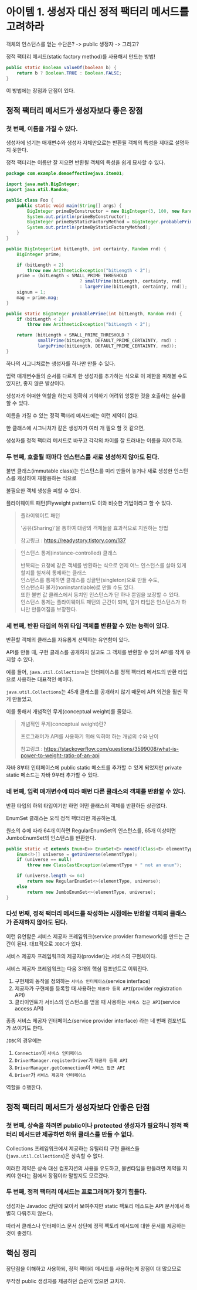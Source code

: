 # 아이템 1. 생성자 대신 정적 팩터리 메서드를 고려하라

객체의 인스턴스를 얻는 수단은?
-> public 생정자
-> 그리고?

정적 팩터리 메서드(static factory method)를 사용해서 만드는 방법!

```java
public static Boolean valueOf(boolean b) {
    return b ? Boolean.TRUE : Boolean.FALSE;
}
```

이 방법에는 장점과 단점이 있다.

## 정적 팩터리 메서드가 생성자보다 좋은 장점

### 첫 번째, 이름을 가질 수 있다.

생성자에 넘기는 매개변수와 생성자 자체만으로는 반환될 객체의 특성을 제대로 설명하지 못한다.

정적 팩터리는 이름만 잘 지으면 반환될 객체의 특성을 쉽게 묘사할 수 있다.

```java
package com.example.demoeffectivejava.item01;

import java.math.BigInteger;
import java.util.Random;

public class Foo {
    public static void main(String[] args) {
        BigInteger primeByConstructor = new BigInteger(3, 100, new Random());
        System.out.println(primeByConstructor);
        BigInteger primeByStaticFactoryMethod = BigInteger.probablePrime(3, new Random());
        System.out.println(primeByStaticFactoryMethod);
    }
}
```

```java
public BigInteger(int bitLength, int certainty, Random rnd) {
    BigInteger prime;

    if (bitLength < 2)
        throw new ArithmeticException("bitLength < 2");
    prime = (bitLength < SMALL_PRIME_THRESHOLD
                            ? smallPrime(bitLength, certainty, rnd)
                            : largePrime(bitLength, certainty, rnd));
    signum = 1;
    mag = prime.mag;
}
```

```java
public static BigInteger probablePrime(int bitLength, Random rnd) {
    if (bitLength < 2)
        throw new ArithmeticException("bitLength < 2");

    return (bitLength < SMALL_PRIME_THRESHOLD ?
            smallPrime(bitLength, DEFAULT_PRIME_CERTAINTY, rnd) :
            largePrime(bitLength, DEFAULT_PRIME_CERTAINTY, rnd));
}
```

하나의 시그니처로는 생성자를 하나만 만들 수 있다.

입력 매개변수들의 순서를 다르게 한 생성자를 추가하는 식으로 이 제한을 피해볼 수도 있지만, 좋지 않은 발상이다.

생성자가 어떠한 역할을 하는지 정확히 기억하기 어려워 엉뚱한 것을 호출하는 실수를 할 수 있다.

이름을 가질 수 있는 정적 팩터리 메서드에는 이런 제약이 없다.

한 클래스에 시그니처가 같은 생성자가 여러 개 필요 할 것 같으면,

생성자를 정적 팩터리 메서드로 바꾸고 각각의 차이를 잘 드러내는 이름을 지어주자.

### 두 번째, 호출될 때마다 인스턴스를 새로 생성하지 않아도 된다.

불변 클래스(immutable class)는 인스턴스를 미리 만들어 놓거나 새로 생성한 인스턴스를 캐싱하여 재활용하는 식으로

불필요한 객체 생성을 피할 수 있다.

플라이웨이트 패턴(Flyweight pattern)도 이와 비슷한 기법이라고 할 수 있다.

> 플라이웨이트 패턴
>
> '공유(Sharing)'을 통하여 대량의 객체들을 효과적으로 지원하는 방법
>
> 참고링크 : https://readystory.tistory.com/137

> 인스턴스 통제(instance-controlled) 클래스
>
> 반복되는 요청에 같은 객체를 반환하는 식으로 언제 어느 인스턴스를 살아 있게 할지를 철저히 통제하는 클래스<br>
> 인스턴스를 통제하면 클래스를 싱글턴(singleton)으로 만들 수도,<br>
> 인스턴스화 불가(noninstantiable)로 만들 수도 있다.<br>
> 또한 불변 값 클래스에서 동치인 인스턴스가 단 하나 뿐임을 보장할 수 있다.<br>
> 인스턴스 통제는 플라이웨이트 패턴의 근간이 되며, 열거 타입은 인스턴스가 하나만 만들어짐을 보장한다.<br>

### 세 번째, 반환 타입의 하위 타입 객체를 반환할 수 있는 능력이 있다.

반환할 객체의 클래스를 자유롭게 선택하는 유연함이 있다.

API를 만들 때, 구현 클래스를 공개하지 않고도 그 객체를 반환할 수 있어 API를 작게 유지할 수 있다.

예를 들어, `java.util.Collections`는 인터페이스를 정적 팩터리 메서드의 반환 타입으로 사용하는 대표적인 예이다.

`java.util.Collections`는 45개 클래스를 공개하지 않기 때문에 API 외견을 훨씬 작게 만들었고,

이를 통해서 개념적인 무게(conceptual weight)를 줄였다.

> 개념적인 무게(conceptual weight)란?
>
> 프로그래머가 API를 사용하기 위해 익혀야 하는 개념의 수와 난이
>
> 참고링크 : https://stackoverflow.com/questions/3599008/what-is-power-to-weight-ratio-of-an-api

자바 8부터 인터페이스에 public static 메소드를 추가할 수 있게 되었지만 private static 메소드는 자바 9부터 추가할 수 있다.

### 네 번째, 입력 매개변수에 따라 매번 다른 클래스의 객체를 반환할 수 있다.

반환 타입의 하위 타입이기만 하면 어떤 클래스의 객체를 반환하든 상관없다.

EnumSet 클래스는 오직 정적 팩터리만 제공하는데,

원소의 수에 따라 64개 이하면 RegularEnumSet의 인스턴스를, 65개 이상이면 JumboEnumSet의 인스턴스를 반환한다.

```java
public static <E extends Enum<E>> EnumSet<E> noneOf(Class<E> elementType) {
    Enum<?>[] universe = getUniverse(elementType);
    if (universe == null)
        throw new ClassCastException(elementType + " not an enum");

    if (universe.length <= 64)
        return new RegularEnumSet<>(elementType, universe);
    else
        return new JumboEnumSet<>(elementType, universe);
}
```

### 다섯 번째, 정적 팩터리 메서드를 작성하는 시점에는 반환할 객체의 클래스가 존재하지 않아도 된다.

이런 유연함은 서비스 제공자 프레임워크(service provider framework)를 만드는 근간이 된다. 대표적으로 `JDBC`가 있다.

서비스 제공자 프레임워크의 제공자(provider)는 서비스의 구현체이다.

서비스 제공자 프레임워크는 다음 3개의 핵심 컴포넌트로 이뤄진다.

1. 구현체의 동작을 정의하는 `서비스 인터페이스`(service interface)
2. 제공자가 구현체를 등록할 때 사용하는 `제공자 등록 API`(provider registration API)
3. 클라이언트가 서비스의 인스턴스를 얻을 때 사용하는 `서비스 접근 API`(service access API)

종종 서비스 제공자 인터페이스(service provider interface) 라는 네 번째 컴포넌트가 쓰이기도 한다.

`JDBC`의 경우에는

1. `Connection`이 `서비스 인터페이스`
2. `DriverManager.registerDriver`가 `제공자 등록 API`
3. `DriverManager.getConnection`이 `서비스 접근 API`
4. `Driver`가 `서비스 제공자 인터페이스`

역할을 수행한다.

## 정적 팩터리 메서드가 생성자보다 안좋은 단점

### 첫 번째, 상속을 하려면 public이나 protected 생성자가 필요하니 정적 팩터리 메서드만 제공하면 하위 클래스를 만들 수 없다.

Collections 프레임워크에서 제공하는 유틸리티 구현 클래스들(`java.util.Collections`)은 상속할 수 없다.

이러한 제약은 상속 대신 컴포지션의 사용을 유도하고, 불변타입을 만들려면 제약을 지켜야 한다는 점에서 장점이라 말할지도 모르겠다.

### 두 번째, 정적 팩터리 메서드는 프로그래머가 찾기 힘들다.

생성자는 Javadoc 상단에 모아서 보여주지만 static 팩토리 메소드는 API 문서에서 특별히 다뤄주지 않는다.

따라서 클래스나 인터페이스 문서 상단에 정적 팩토리 메서드에 대한 문서를 제공하는 것이 좋겠다.

## 핵심 정리

장단점을 이해하고 사용하되, 정적 팩터리 메서드를 사용하는게 장점이 더 많으므로

무작정 public 생성자를 제공하던 습관이 있으면 고치자.

